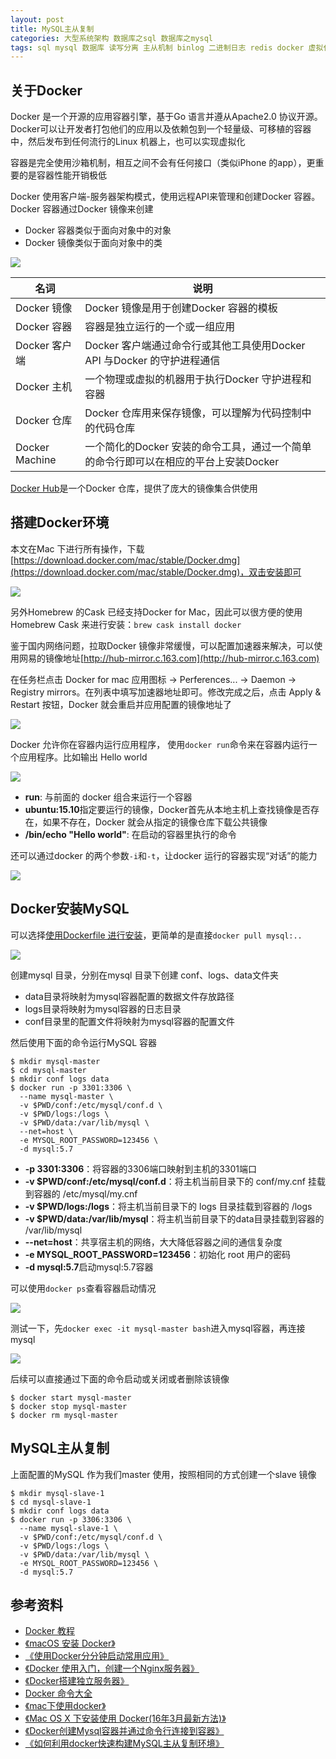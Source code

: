 ```yaml
---
layout: post
title: MySQL主从复制
categories: 大型系统架构 数据库之sql 数据库之mysql
tags: sql mysql 数据库 读写分离 主从机制 binlog 二进制日志 redis docker 虚拟化 容器 
---
```


## 关于Docker

Docker 是一个开源的应用容器引擎，基于Go 语言并遵从Apache2.0 协议开源。Docker可以让开发者打包他们的应用以及依赖包到一个轻量级、可移植的容器中，然后发布到任何流行的Linux 机器上，也可以实现虚拟化

容器是完全使用沙箱机制，相互之间不会有任何接口（类似iPhone 的app），更重要的是容器性能开销极低

Docker 使用客户端-服务器架构模式，使用远程API来管理和创建Docker 容器。Docker 容器通过Docker 镜像来创建

* Docker 容器类似于面向对象中的对象
* Docker 镜像类似于面向对象中的类

![](../media/image/2018-06-26/00.png)

 名词          | 说明
--------------|--------------------------------
Docker 镜像    | Docker 镜像是用于创建Docker 容器的模板
Docker 容器    | 容器是独立运行的一个或一组应用
Docker 客户端  | Docker 客户端通过命令行或其他工具使用Docker API 与Docker 的守护进程通信
Docker 主机     | 一个物理或虚拟的机器用于执行Docker 守护进程和容器
Docker 仓库     | Docker 仓库用来保存镜像，可以理解为代码控制中的代码仓库
Docker Machine | 一个简化的Docker 安装的命令工具，通过一个简单的命令行即可以在相应的平台上安装Docker

[Docker Hub](https://hub.docker.com/)是一个Docker 仓库，提供了庞大的镜像集合供使用

## 搭建Docker环境

本文在Mac 下进行所有操作，下载[https://download.docker.com/mac/stable/Docker.dmg](https://download.docker.com/mac/stable/Docker.dmg)，双击安装即可

![](../media/image/2018-06-26/01.png)

另外Homebrew 的Cask 已经支持Docker for Mac，因此可以很方便的使用Homebrew Cask 来进行安装：`brew cask install docker`

鉴于国内网络问题，拉取Docker 镜像非常缓慢，可以配置加速器来解决，可以使用网易的镜像地址[http://hub-mirror.c.163.com](http://hub-mirror.c.163.com)

在任务栏点击 Docker for mac 应用图标 -> Perferences... -> Daemon -> Registry mirrors。在列表中填写加速器地址即可。修改完成之后，点击 Apply & Restart 按钮，Docker 就会重启并应用配置的镜像地址了

![](../media/image/2018-06-26/02.png)

Docker 允许你在容器内运行应用程序， 使用`docker run`命令来在容器内运行一个应用程序。比如输出 Hello world

![](../media/image/2018-06-26/03.png)

* **run**: 与前面的 docker 组合来运行一个容器
* **ubuntu:15.10**指定要运行的镜像，Docker首先从本地主机上查找镜像是否存在，如果不存在，Docker 就会从指定的镜像仓库下载公共镜像
* **/bin/echo "Hello world"**: 在启动的容器里执行的命令

还可以通过docker 的两个参数`-i`和`-t`，让docker 运行的容器实现“对话”的能力

![](../media/image/2018-06-26/04.png)

## Docker安装MySQL

可以选择[使用Dockerfile 进行安装](http://www.runoob.com/docker/docker-install-mysql.html)，更简单的是直接`docker pull mysql:..`

![](../media/image/2018-06-26/05.png)

创建mysql 目录，分别在mysql 目录下创建 conf、logs、data文件夹

* data目录将映射为mysql容器配置的数据文件存放路径
* logs目录将映射为mysql容器的日志目录
* conf目录里的配置文件将映射为mysql容器的配置文件

然后使用下面的命令运行MySQL 容器

```
$ mkdir mysql-master
$ cd mysql-master
$ mkdir conf logs data
$ docker run -p 3301:3306 \
  --name mysql-master \
  -v $PWD/conf:/etc/mysql/conf.d \
  -v $PWD/logs:/logs \
  -v $PWD/data:/var/lib/mysql \
  --net=host \
  -e MYSQL_ROOT_PASSWORD=123456 \
  -d mysql:5.7
```

* **-p 3301:3306**：将容器的3306端口映射到主机的3301端口
* **-v $PWD/conf:/etc/mysql/conf.d**：将主机当前目录下的 conf/my.cnf 挂载到容器的 /etc/mysql/my.cnf
* **-v $PWD/logs:/logs**：将主机当前目录下的 logs 目录挂载到容器的 /logs
* **-v $PWD/data:/var/lib/mysql**：将主机当前目录下的data目录挂载到容器的 /var/lib/mysql
* **--net=host**：共享宿主机的网络，大大降低容器之间的通信复杂度
* **-e MYSQL_ROOT_PASSWORD=123456**：初始化 root 用户的密码
* **-d mysql:5.7**启动mysql:5.7容器

可以使用`docker ps`查看容器启动情况

![](../media/image/2018-06-26/06.png)

测试一下，先`docker exec -it mysql-master bash`进入mysql容器，再连接mysql

![](../media/image/2018-06-26/07.png)

后续可以直接通过下面的命令启动或关闭或者删除该镜像

```
$ docker start mysql-master
$ docker stop mysql-master
$ docker rm mysql-master
```

## MySQL主从复制

上面配置的MySQL 作为我们master 使用，按照相同的方式创建一个slave 镜像

```
$ mkdir mysql-slave-1
$ cd mysql-slave-1
$ mkdir conf logs data
$ docker run -p 3306:3306 \
  --name mysql-slave-1 \
  -v $PWD/conf:/etc/mysql/conf.d \
  -v $PWD/logs:/logs \
  -v $PWD/data:/var/lib/mysql \
  -e MYSQL_ROOT_PASSWORD=123456 \
  -d mysql:5.7
```



## 参考资料

* [Docker 教程](http://www.runoob.com/docker/docker-tutorial.html)
* [《macOS 安装 Docker》](https://www.cnblogs.com/yu-hailong/p/7629130.html)
* [《使用Docker分分钟启动常用应用》](https://www.cnblogs.com/Erik_Xu/p/6662936.html)
* [《Docker 使用入门，创建一个Nginx服务器》](https://www.cnblogs.com/roverliang/p/8431206.html)
* [《Docker搭建独立服务器》](https://www.cnblogs.com/zlgxzswjy/p/6551578.html)
* [Docker 命令大全](http://www.runoob.com/docker/docker-command-manual.html)
* [《mac下使用docker》](https://www.jianshu.com/p/ba4cad306aa5)
* [《Mac OS X 下安装使用 Docker(16年3月最新方法)》](https://blog.csdn.net/zhouhuakang/article/details/51005861)
* [《Docker创建Mysql容器并通过命令行连接到容器》](https://www.cnblogs.com/baolong/p/5763412.html)
* [《如何利用docker快速构建MySQL主从复制环境》](https://www.cnblogs.com/ivictor/p/6440429.html)